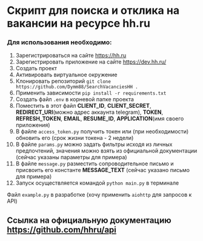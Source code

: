 # Скрипт для поиска и отклика на вакансии на ресурсе hh.ru

### Для использования необходимо:

1. Зарегистрироваться на сайте https://hh.ru
2. Зарегистрировать приложение на сайте https://dev.hh.ru/
3. Создать проект
4. Активировать виртуальное окружение
5. Клонировать репозиторий `git clone https://github.com/Dymm88/SearchVacanciesHH . `
6. Применить зависимости `pip install -r requirements.txt`
7. Создать файл `.env` в корневой папке проекта
8. Поместить в этот файл **CLIENT_ID**, **CLIENT_SECRET**, **REDIRECT_URI**(можно адрес аккаунта telegram),
   **TOKEN**, **REFRESH_TOKEN**, **EMAIL**, **RESUME_ID**, **APPLICATION**(имя своего приложения)
9. В файле `access_token.py` получить токен или (при необходимости) обновить его (срок жизни токена - 2 недели)
10. В файле `params.py` можно задать фильтры исходя из личных предпочтений, значения можно взять из официальной
    документации (сейчас указаны параметры для примера)
11. В файле `message.py` разместить сопроводительное письмо и присвоить его константе **MESSAGE_TEXT**
    (сейчас указано письмо для примера)
12. Запуск осуществляется командой `python main.py` в терминале

Файл `example.py` в разработке (хочу применить `aiohttp` для запросов к API) 

## Ссылка на официальную документацию https://github.com/hhru/api
